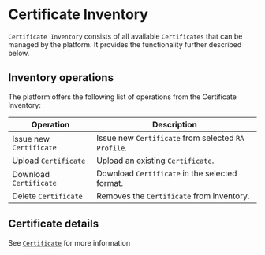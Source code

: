 # Certificate Inventory

`Certificate Inventory` consists of all available `Certificates` that can be managed by the platform.
It provides the functionality further described below.

## Inventory operations

The platform offers the following list of operations from the Certificate Inventory:

| Operation | Description                                                                                                                                                                          |
| --------- | ------------------------------------------------------------------------------------------------------------------------------------------------------------------------------------ |
| Issue new `Certificate`    | Issue new `Certificate` from selected `RA Profile`. |
| Upload `Certificate`    | Upload an existing `Certificate`.                                                                          |
| Download `Certificate` | Download `Certificate` in the selected format.                                                                                                                       |
| Delete `Certificate`   | Removes the `Certificate` from inventory.            |

## Certificate details

See [`Certificate`](../core-components/certificate) for more information
